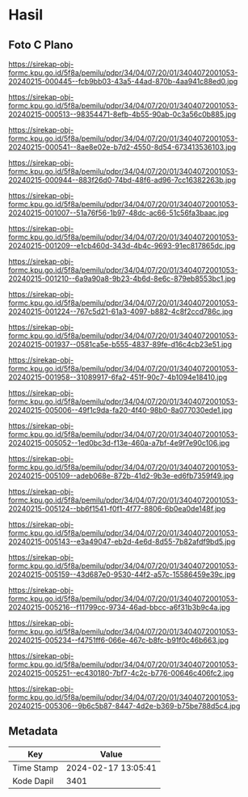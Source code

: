 # Hasil

## Foto C Plano

https://sirekap-obj-formc.kpu.go.id/5f8a/pemilu/pdpr/34/04/07/20/01/3404072001053-20240215-000445--fcb9bb03-43a5-44ad-870b-4aa941c88ed0.jpg

https://sirekap-obj-formc.kpu.go.id/5f8a/pemilu/pdpr/34/04/07/20/01/3404072001053-20240215-000513--98354471-8efb-4b55-90ab-0c3a56c0b885.jpg

https://sirekap-obj-formc.kpu.go.id/5f8a/pemilu/pdpr/34/04/07/20/01/3404072001053-20240215-000541--8ae8e02e-b7d2-4550-8d54-673413536103.jpg

https://sirekap-obj-formc.kpu.go.id/5f8a/pemilu/pdpr/34/04/07/20/01/3404072001053-20240215-000944--883f26d0-74bd-48f6-ad96-7cc16382263b.jpg

https://sirekap-obj-formc.kpu.go.id/5f8a/pemilu/pdpr/34/04/07/20/01/3404072001053-20240215-001007--51a76f56-1b97-48dc-ac66-51c56fa3baac.jpg

https://sirekap-obj-formc.kpu.go.id/5f8a/pemilu/pdpr/34/04/07/20/01/3404072001053-20240215-001209--e1cb460d-343d-4b4c-9693-91ec817865dc.jpg

https://sirekap-obj-formc.kpu.go.id/5f8a/pemilu/pdpr/34/04/07/20/01/3404072001053-20240215-001210--6a9a90a8-9b23-4b6d-8e6c-879eb8553bc1.jpg

https://sirekap-obj-formc.kpu.go.id/5f8a/pemilu/pdpr/34/04/07/20/01/3404072001053-20240215-001224--767c5d21-61a3-4097-b882-4c8f2ccd786c.jpg

https://sirekap-obj-formc.kpu.go.id/5f8a/pemilu/pdpr/34/04/07/20/01/3404072001053-20240215-001937--0581ca5e-b555-4837-89fe-d16c4cb23e51.jpg

https://sirekap-obj-formc.kpu.go.id/5f8a/pemilu/pdpr/34/04/07/20/01/3404072001053-20240215-001958--31089917-6fa2-451f-90c7-4b1094e18410.jpg

https://sirekap-obj-formc.kpu.go.id/5f8a/pemilu/pdpr/34/04/07/20/01/3404072001053-20240215-005006--49f1c9da-fa20-4f40-98b0-8a077030ede1.jpg

https://sirekap-obj-formc.kpu.go.id/5f8a/pemilu/pdpr/34/04/07/20/01/3404072001053-20240215-005052--1ed0bc3d-f13e-460a-a7bf-4e9f7e90c106.jpg

https://sirekap-obj-formc.kpu.go.id/5f8a/pemilu/pdpr/34/04/07/20/01/3404072001053-20240215-005109--adeb068e-872b-41d2-9b3e-ed6fb7359f49.jpg

https://sirekap-obj-formc.kpu.go.id/5f8a/pemilu/pdpr/34/04/07/20/01/3404072001053-20240215-005124--bb6f1541-f0f1-4f77-8806-6b0ea0de148f.jpg

https://sirekap-obj-formc.kpu.go.id/5f8a/pemilu/pdpr/34/04/07/20/01/3404072001053-20240215-005143--e3a49047-eb2d-4e6d-8d55-7b82afdf9bd5.jpg

https://sirekap-obj-formc.kpu.go.id/5f8a/pemilu/pdpr/34/04/07/20/01/3404072001053-20240215-005159--43d687e0-9530-44f2-a57c-15586459e39c.jpg

https://sirekap-obj-formc.kpu.go.id/5f8a/pemilu/pdpr/34/04/07/20/01/3404072001053-20240215-005216--f11799cc-9734-46ad-bbcc-a6f31b3b9c4a.jpg

https://sirekap-obj-formc.kpu.go.id/5f8a/pemilu/pdpr/34/04/07/20/01/3404072001053-20240215-005234--f4751ff6-066e-467c-b8fc-b91f0c46b663.jpg

https://sirekap-obj-formc.kpu.go.id/5f8a/pemilu/pdpr/34/04/07/20/01/3404072001053-20240215-005251--ec430180-7bf7-4c2c-b776-00646c406fc2.jpg

https://sirekap-obj-formc.kpu.go.id/5f8a/pemilu/pdpr/34/04/07/20/01/3404072001053-20240215-005306--9b6c5b87-8447-4d2e-b369-b75be788d5c4.jpg


## Metadata

| Key        | Value               |
| ---------- | ------------------- |
| Time Stamp | 2024-02-17 13:05:41 |
| Kode Dapil | 3401                |



